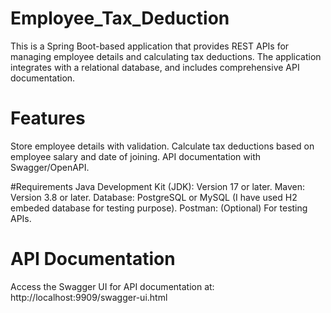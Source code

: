 # Employee_Tax_Deduction
This is a Spring Boot-based application that provides REST APIs for managing employee details and calculating tax deductions. The application integrates with a relational database, and includes comprehensive API documentation.

# Features
Store employee details with validation.
Calculate tax deductions based on employee salary and date of joining.
API documentation with Swagger/OpenAPI.

#Requirements
Java Development Kit (JDK): Version 17 or later.
Maven: Version 3.8 or later.
Database: PostgreSQL or MySQL (I have used H2 embeded database for testing purpose).
Postman: (Optional) For testing APIs.

# API Documentation
Access the Swagger UI for API documentation at: http://localhost:9909/swagger-ui.html
